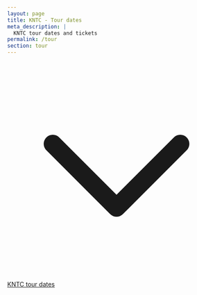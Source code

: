 ```yaml
---
layout: page
title: KNTC - Tour dates
meta_description: |
  KNTC tour dates and tickets
permalink: /tour
section: tour
---
```


<div class="h-app-height bg-fixed bg-cover bg-center anim--cascad" data-animate="" style="background-image: url(assets/images/tour.jpg)">
  <div class="absolute top-0 left-0 right-0 bottom-0 w-full h-full bg-black opacity-30"></div>
  <div class="absolute text-white mx-auto pb-5 w-full flex justify-center bottom-0 anim-fade-up">
    <svg xmlns="http://www.w3.org/2000/svg" class="h-12 animate-bounce" fill="none" viewBox="0 0 24 24" stroke="currentColor">
      <path stroke-linecap="round" stroke-linejoin="round" stroke-width="2" d="M19 9l-7 7-7-7" />
    </svg>
  </div>
</div>

<div class="container max-w-5xl my-24 mx-auto sm:px-5 anim--cascad" data-animate="">
  <div class="sm:bg-white sm:shadow sm:rounded-lg anim-fade-up">
    <a href="https://www.songkick.com/artists/9488549" class="songkick-widget" data-theme="light" data-track-button="on" data-detect-style="true" data-background-color="transparent" data-locale="en">KNTC tour dates</a>
    <script src="//widget.songkick.com/9488549/widget.js"></script>
  </div>
</div>
